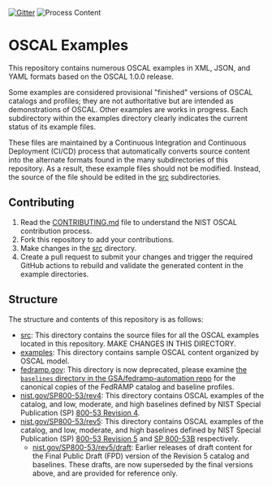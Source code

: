 [![Gitter](https://img.shields.io/gitter/room/usnistgov-OSCAL/Lobby)](https://gitter.im/usnistgov-OSCAL/Lobby) ![Process Content](https://github.com/usnistgov/oscal-content/workflows/Process%20Content/badge.svg?branch=master)

# OSCAL Examples

This repository contains numerous OSCAL examples in XML, JSON, and YAML formats based on the OSCAL 1.0.0 release.

Some examples are considered provisional "finished" versions of OSCAL catalogs and profiles; they are not authoritative but are intended as demonstrations of OSCAL. Other examples are works in progress. Each subdirectory within the examples directory clearly indicates the current status of its example files.

These files are maintained by a Continuous Integration and Continuous Deployment (CI/CD) process that automatically converts source content into the alternate formats found in the many subdirectories of this repository. As a result, these example files should not be modified. Instead, the source of the file should be edited in the [src](src) subdirectories.

## Contributing

1. Read the [CONTRIBUTING.md](CONTRIBUTING.md) file to understand the NIST OSCAL contribution process.
2. Fork this repository to add your contributions.
3. Make changes in the [src](src) directory.
4. Create a pull request to submit your changes and trigger the required GitHub actions to rebuild and validate the generated content in the example directories.

## Structure

The structure and contents of this repository is as follows:

- [src](src): This directory contains the source files for all the OSCAL examples located in this repository. MAKE CHANGES IN THIS DIRECTORY.
- [examples](examples): This directory contains sample OSCAL content organized by OSCAL model.
- [fedramp.gov](fedramp.gov): This directory is now deprecated, please examine [the `baselines` directory in the GSA/fedramp-automation repo](https://github.com/GSA/fedramp-automation/tree/master/dist/content/baselines) for the canonical copies of the FedRAMP catalog and baseline profiles.
- [nist.gov/SP800-53/rev4](nist.gov/SP800-53/rev4): This directory contains OSCAL examples of the catalog, and low, moderate, and high baselines defined by NIST Special Publication (SP) [800-53 Revision 4](https://csrc.nist.gov/publications/detail/sp/800-53/rev-4/final).
- [nist.gov/SP800-53/rev5](nist.gov/SP800-53/rev5): This directory contains OSCAL examples of the catalog, and low, moderate, and high baselines defined by NIST Special Publication (SP) [800-53 Revision 5](https://csrc.nist.gov/publications/detail/sp/800-53/rev-5/final[) and [SP 800-53B](https://csrc.nist.gov/publications/detail/sp/800-53b/final) respectively.
  - [nist.gov/SP800-53/rev5/draft](nist.gov/SP800-53/rev5/draft): Earlier releases of draft content for the Final Public Draft (FPD) version of the Revision 5 catalog and baselines. These drafts, are now superseded by the final versions above, and are provided for reference only.



